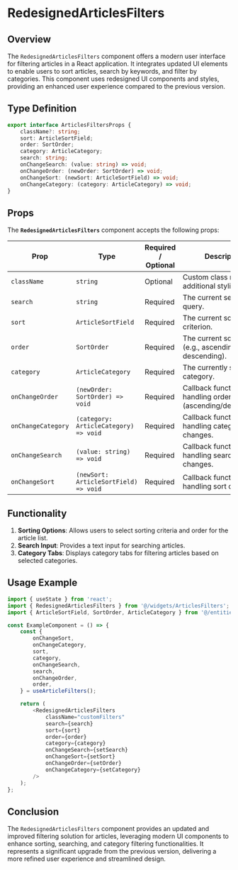# RedesignedArticlesFilters

## Overview
The `RedesignedArticlesFilters` component offers a modern user interface for filtering articles in a React application. It integrates updated UI elements to enable users to sort articles, search by keywords, and filter by categories. This component uses redesigned UI components and styles, providing an enhanced user experience compared to the previous version.

##  Type Definition
```typescript
export interface ArticlesFiltersProps {
    className?: string;
    sort: ArticleSortField;
    order: SortOrder;
    category: ArticleCategory;
    search: string;
    onChangeSearch: (value: string) => void;
    onChangeOrder: (newOrder: SortOrder) => void;
    onChangeSort: (newSort: ArticleSortField) => void;
    onChangeCategory: (category: ArticleCategory) => void;
}
```

## Props

The **`RedesignedArticlesFilters`** component accepts the following props:

| Prop              | Type                                  | Required / Optional | Description                                                  |
|-------------------|---------------------------------------|----------------------|--------------------------------------------------------------|
| `className`       | `string`                              | Optional             | Custom class name for additional styling.                   |
| `search`          | `string`                              | Required              | The current search query.                                  |
| `sort`            | `ArticleSortField`                    | Required              | The current sort criterion.                                |
| `order`           | `SortOrder`                           | Required              | The current sort order (e.g., ascending or descending).      |
| `category`        | `ArticleCategory`                     | Required              | The currently selected category.                           |
| `onChangeOrder`   | `(newOrder: SortOrder) => void`       | Required              | Callback function for handling order changes (ascending/descending). |
| `onChangeCategory`| `(category: ArticleCategory) => void` | Required              | Callback function for handling category changes.            |
| `onChangeSearch`  | `(value: string) => void`            | Required              | Callback function for handling search input changes.         |
| `onChangeSort`    | `(newSort: ArticleSortField) => void`              | Required              | Callback function for handling sort changes.                |


## Functionality
1. **Sorting Options**: Allows users to select sorting criteria and order for the article list.
2. **Search Input**: Provides a text input for searching articles.
3. **Category Tabs**: Displays category tabs for filtering articles based on selected categories.

## Usage Example
```typescript jsx
import { useState } from 'react';
import { RedesignedArticlesFilters } from '@/widgets/ArticlesFilters';
import { ArticleSortField, SortOrder, ArticleCategory } from '@/entities/Article';

const ExampleComponent = () => {
    const {
        onChangeSort,
        onChangeCategory,
        sort,
        category,
        onChangeSearch,
        search,
        onChangeOrder,
        order,
    } = useArticleFilters();

    return (
        <RedesignedArticlesFilters
            className="customFilters"
            search={search}
            sort={sort}
            order={order}
            category={category}
            onChangeSearch={setSearch}
            onChangeSort={setSort}
            onChangeOrder={setOrder}
            onChangeCategory={setCategory}
        />
    );
};
```

## Conclusion
The `RedesignedArticlesFilters` component provides an updated and improved filtering solution for articles, leveraging modern UI components to enhance sorting, searching, and category filtering functionalities. It represents a significant upgrade from the previous version, delivering a more refined user experience and streamlined design.
